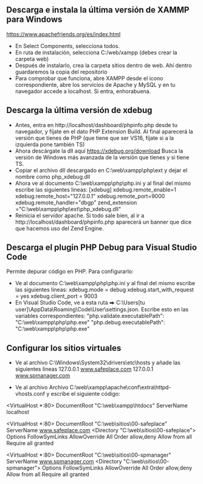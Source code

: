 ## Descarga e instala la última versión de XAMMP para Windows
https://www.apachefriends.org/es/index.html
- En Select Components, selecciona todos.
- En ruta de instalación, selecciona C:/web/xampp (debes crear la carpeta web)
- Después de instalarlo, crea la carpeta sitios dentro de web. Ahí dentro guardaremos la copia del repositorio
- Para comprobar que funciona, abre XAMPP desde el icono correspondiente, abre los servicios de Apache y MySQL y en tu navegador accede a localhost. Si entra, enhorabuena.

## Descarga la última versión de xdebug
- Antes, entra en http://localhost/dashboard/phpinfo.php desde tu navegador, y fíjate en el dato PHP Extension Build. Al final aparecerá la versión que tienes de PHP (que tiene que ser VS16, fíjate si a la izquierda pone también TS)
- Ahora descárgate la dll aquí
https://xdebug.org/download
Busca la versión de Windows más avanzada de la versión que tienes y si tiene TS.
- Copiar el archivo dll descargado en C:\web\xampp\php\ext y dejar el nombre como php_xdebug.dll
- Ahora ve al documento C:\web\xampp\php\php.ini y al final del mismo escribe las siguientes lineas:
[xdebug]
xdebug.remote_enable=1
xdebug.remote_host="127.0.0.1"
xdebug.remote_port=9000
xdebug.remote_handler="dbgp"
zend_extension ="C:\web\xampp\php\ext\php_xdebug.dll"
- Reinicia el servidor apache. Si todo sale bien, al ir a http://localhost/dashboard/phpinfo.php aparecerá un banner que dice que hacemos uso del Zend Engine.

## Descarga el plugin PHP Debug para Visual Studio Code
Permite depurar código en PHP. Para configurarlo:
- Ve al documento C:\web\xampp\php\php.ini y al final del mismo escribe las siguientes lineas:
	xdebug.mode = debug
	xdebug.start_with_request = yes
	xdebug.client_port = 9003
- En Visual Studio Code, ve a esta ruta ⮕ C:\Users\[tu user]\AppData\Roaming\Code\User\settings.json. Escribe esto en las variables correspondientes:
"php.validate.executablePath": "C:\\web\\xampp\\php\\php.exe"
"php.debug.executablePath": "C:\\web\\xampp\\php\\php.exe"  


## Configurar los sitios virtuales
- Ve al archivo C:\Windows\System32\drivers\etc\hosts y añade las siguientes lineas
127.0.0.1 www.safeplace.com
127.0.0.1 www.spmanager.com

- Ve al archivo Archivo C:\web\xampp\apache\conf\extra\httpd-vhosts.conf y escribe el siguiente código:

<VirtualHost *:80>
	 DocumentRoot "C:\web\xampp\htdocs"
	 ServerName localhost
</VirtualHost>

<VirtualHost *:80>
	 DocumentRoot "C:\web\sitios\00-safeplace"
	 ServerName www.safeplace.com
	 <Directory "C:\web\sitios\00-safeplace">
		 Options FollowSymLinks
		 AllowOverride All
		 Order allow,deny
		 Allow from all
		 Require all granted
	 </Directory>
</VirtualHost>

<VirtualHost *:80>
	 DocumentRoot "C:\web\sitios\00-spmanager"
	 ServerName www.spmanager.com
	 <Directory "C:\web\sitios\00-spmanager">
		 Options FollowSymLinks
		 AllowOverride All
		 Order allow,deny
		 Allow from all
		 Require all granted
	 </Directory>
</VirtualHost>
